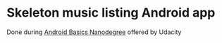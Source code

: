 # Skeleton music listing Android app

Done during [Android Basics Nanodegree](https://www.udacity.com/course/android-basics-nanodegree-by-google--nd803) offered by Udacity
